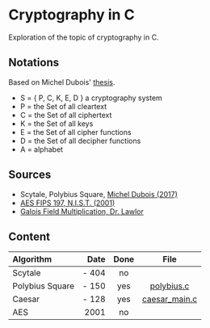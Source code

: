 # Cryptography in C

Exploration of the topic of cryptography in C.

## Notations 

Based on Michel Dubois' [thesis](https://hal.science/tel-01799562v1).

- S = { P, C, K, E, D } a cryptography system
- P = the Set of all cleartext
- C = the Set of all ciphertext
- K = the Set of all keys
- E = the Set of all cipher functions 
- D = the Set of all decipher functions 
- A = alphabet

## Sources 

* Scytale, Polybius Square, [Michel Dubois (2017)](https://hal.science/tel-01799562v1)
* [AES FIPS 197, N.I.S.T. (2001)](https://csrc.nist.gov/publications/detail/fips/197/final)
* [Galois Field Multiplication, Dr. Lawlor](https://www.cs.uaf.edu/2015/spring/cs463/lecture/03_23_AES.html)

## Content 

| Algorithm        | Date   | Done   | File                                     |
|:-----------------|-------:|:------:|:----------------------------------------:|
| Scytale          | - 404  | no     ||
| Polybius Square  | - 150  | yes    | [polybius.c](./src/polybius.c)           |
| Caesar           | - 128  | yes    | [caesar_main.c](./examples/caesar_main.c)|
| AES              |  2001  | no     ||